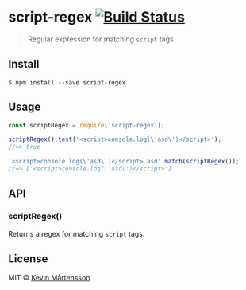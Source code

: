 # script-regex [![Build Status](https://travis-ci.org/kevva/script-regex.svg?branch=master)](https://travis-ci.org/kevva/script-regex)

> Regular expression for matching `script` tags


## Install

```
$ npm install --save script-regex
```


## Usage

```js
const scriptRegex = require('script-regex');

scriptRegex().test('<script>console.log(\'asd\')</script>');
//=> true

'<script>console.log(\'asd\')</script> asd'.match(scriptRegex());
//=> ['<script>console.log(\'asd\')</script>']
```


## API

### scriptRegex()

Returns a regex for matching `script` tags.


## License

MIT © [Kevin Mårtensson](https://github.com/kevva)
